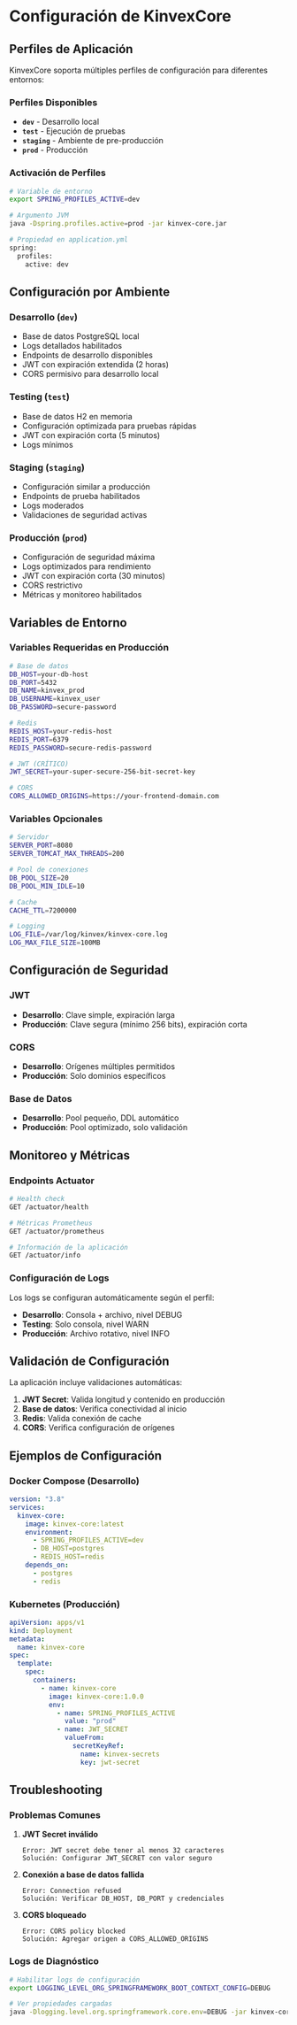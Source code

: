 # Configuración de KinvexCore

## Perfiles de Aplicación

KinvexCore soporta múltiples perfiles de configuración para diferentes entornos:

### Perfiles Disponibles

- **`dev`** - Desarrollo local
- **`test`** - Ejecución de pruebas
- **`staging`** - Ambiente de pre-producción
- **`prod`** - Producción

### Activación de Perfiles

```bash
# Variable de entorno
export SPRING_PROFILES_ACTIVE=dev

# Argumento JVM
java -Dspring.profiles.active=prod -jar kinvex-core.jar

# Propiedad en application.yml
spring:
  profiles:
    active: dev
```

## Configuración por Ambiente

### Desarrollo (`dev`)

- Base de datos PostgreSQL local
- Logs detallados habilitados
- Endpoints de desarrollo disponibles
- JWT con expiración extendida (2 horas)
- CORS permisivo para desarrollo local

### Testing (`test`)

- Base de datos H2 en memoria
- Configuración optimizada para pruebas rápidas
- JWT con expiración corta (5 minutos)
- Logs mínimos

### Staging (`staging`)

- Configuración similar a producción
- Endpoints de prueba habilitados
- Logs moderados
- Validaciones de seguridad activas

### Producción (`prod`)

- Configuración de seguridad máxima
- Logs optimizados para rendimiento
- JWT con expiración corta (30 minutos)
- CORS restrictivo
- Métricas y monitoreo habilitados

## Variables de Entorno

### Variables Requeridas en Producción

```bash
# Base de datos
DB_HOST=your-db-host
DB_PORT=5432
DB_NAME=kinvex_prod
DB_USERNAME=kinvex_user
DB_PASSWORD=secure-password

# Redis
REDIS_HOST=your-redis-host
REDIS_PORT=6379
REDIS_PASSWORD=secure-redis-password

# JWT (CRÍTICO)
JWT_SECRET=your-super-secure-256-bit-secret-key

# CORS
CORS_ALLOWED_ORIGINS=https://your-frontend-domain.com
```

### Variables Opcionales

```bash
# Servidor
SERVER_PORT=8080
SERVER_TOMCAT_MAX_THREADS=200

# Pool de conexiones
DB_POOL_SIZE=20
DB_POOL_MIN_IDLE=10

# Cache
CACHE_TTL=7200000

# Logging
LOG_FILE=/var/log/kinvex/kinvex-core.log
LOG_MAX_FILE_SIZE=100MB
```

## Configuración de Seguridad

### JWT

- **Desarrollo**: Clave simple, expiración larga
- **Producción**: Clave segura (mínimo 256 bits), expiración corta

### CORS

- **Desarrollo**: Orígenes múltiples permitidos
- **Producción**: Solo dominios específicos

### Base de Datos

- **Desarrollo**: Pool pequeño, DDL automático
- **Producción**: Pool optimizado, solo validación

## Monitoreo y Métricas

### Endpoints Actuator

```bash
# Health check
GET /actuator/health

# Métricas Prometheus
GET /actuator/prometheus

# Información de la aplicación
GET /actuator/info
```

### Configuración de Logs

Los logs se configuran automáticamente según el perfil:

- **Desarrollo**: Consola + archivo, nivel DEBUG
- **Testing**: Solo consola, nivel WARN
- **Producción**: Archivo rotativo, nivel INFO

## Validación de Configuración

La aplicación incluye validaciones automáticas:

1. **JWT Secret**: Valida longitud y contenido en producción
2. **Base de datos**: Verifica conectividad al inicio
3. **Redis**: Valida conexión de cache
4. **CORS**: Verifica configuración de orígenes

## Ejemplos de Configuración

### Docker Compose (Desarrollo)

```yaml
version: "3.8"
services:
  kinvex-core:
    image: kinvex-core:latest
    environment:
      - SPRING_PROFILES_ACTIVE=dev
      - DB_HOST=postgres
      - REDIS_HOST=redis
    depends_on:
      - postgres
      - redis
```

### Kubernetes (Producción)

```yaml
apiVersion: apps/v1
kind: Deployment
metadata:
  name: kinvex-core
spec:
  template:
    spec:
      containers:
        - name: kinvex-core
          image: kinvex-core:1.0.0
          env:
            - name: SPRING_PROFILES_ACTIVE
              value: "prod"
            - name: JWT_SECRET
              valueFrom:
                secretKeyRef:
                  name: kinvex-secrets
                  key: jwt-secret
```

## Troubleshooting

### Problemas Comunes

1. **JWT Secret inválido**

   ```
   Error: JWT secret debe tener al menos 32 caracteres
   Solución: Configurar JWT_SECRET con valor seguro
   ```

2. **Conexión a base de datos fallida**

   ```
   Error: Connection refused
   Solución: Verificar DB_HOST, DB_PORT y credenciales
   ```

3. **CORS bloqueado**
   ```
   Error: CORS policy blocked
   Solución: Agregar origen a CORS_ALLOWED_ORIGINS
   ```

### Logs de Diagnóstico

```bash
# Habilitar logs de configuración
export LOGGING_LEVEL_ORG_SPRINGFRAMEWORK_BOOT_CONTEXT_CONFIG=DEBUG

# Ver propiedades cargadas
java -Dlogging.level.org.springframework.core.env=DEBUG -jar kinvex-core.jar
```
